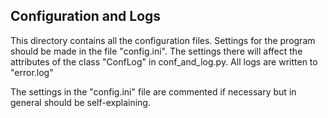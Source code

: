 ## Configuration and Logs

This directory contains all the configuration files. Settings for the program should be made in the file
"config.ini". The settings there will affect the attributes of the class "ConfLog" in conf_and_log.py.
All logs are written to "error.log"

The settings in the "config.ini" file are commented if necessary but in general should be self-explaining.